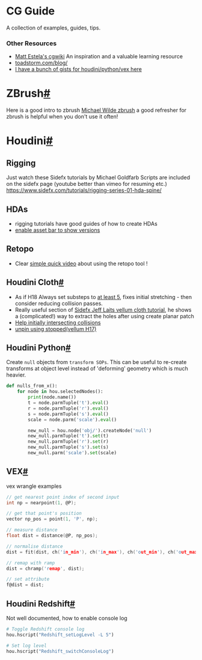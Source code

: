 # CG Guide
A collection of examples, guides, tips.

### Other Resources
  - [Matt Estela's cgwiki](http://www.tokeru.com/cgwiki/?title=Houdini) An inspiration and a valuable learning resource
  - [toadstorm.com/blog/](https://www.toadstorm.com/blog/)
  - [I have a bunch of gists for houdini/python/vex here](https://gist.github.com/simonreeves)

# ZBrush[#](#zbrush)
Here is a good intro to zbrush [Michael Wilde zbrush](https://www.youtube.com/watch?v=SKvPIkND1yI) a good refresher for zbrush is helpful when you don't use it often!


# Houdini[#](#houdini)

## Rigging
Just watch these Sidefx tutorials by Michael Goldfarb
Scripts are included on the sidefx page (youtube better than vimeo for resuming etc.)
https://www.sidefx.com/tutorials/rigging-series-01-hda-spine/

## HDAs
 - rigging tutorials have good guides of how to create HDAs
 - [enable asset bar to show versions](https://youtu.be/jxpb36URQ9M?t=471)

## Retopo
 - Clear [simple quick video](https://www.youtube.com/watch?v=yAF3HtIFiVc) about using the retopo tool !
 
 
## Houdini Cloth[#](#houdini-cloth)
 - As if H18 Always set substeps to [at least 5](https://youtu.be/1ztATWCOwn8?t=94), fixes initial stretching - then consider reducing collision passes.
 - Really useful section of [Sidefx Jeff Laits vellum cloth tutorial](
https://youtu.be/4nC-L19400I?t=12200), he shows a (complicated!) way to extract the holes after using create planar patch
 - [Help initially intersecting collisions](https://youtu.be/4nC-L19400I?t=2344)
 - [unpin using stopped(vellum H17)](https://youtu.be/NwabG-znu9Y?t=3113)

## Houdini Python[#](#houdini-python)
Create `null` objects from `transform SOPs`.
This can be useful to re-create transforms at object level instead of 'deforming' geometry which is much heavier.

```python
def nulls_from_x():
    for node in hou.selectedNodes():
        print(node.name())
        t = node.parmTuple('t').eval()
        r = node.parmTuple('r').eval()
        s = node.parmTuple('s').eval()
        scale = node.parm('scale').eval()

        new_null = hou.node('obj/').createNode('null')
        new_null.parmTuple('t').set(t)
        new_null.parmTuple('r').set(r)
        new_null.parmTuple('s').set(s)
        new_null.parm('scale').set(scale)
```

## VEX[#](#vex)
vex wrangle examples
```c
// get nearest point index of second input
int np = nearpoint(1, @P);

// get that point's position
vector np_pos = point(1, 'P', np);

// measure distance
float dist = distance(@P, np_pos);

// normalise distance
dist = fit(dist, ch('in_min'), ch('in_max'), ch('out_min'), ch('out_max'));

// remap with ramp
dist = chramp('remap', dist);

// set attribute
f@dist = dist;
```

## Houdini Redshift[#](#houdini-redshift)
Not well documented, how to enable console log
```python
# Toggle Redshift console log
hou.hscript("Redshift_setLogLevel -L 5")

# Set log level
hou.hscript("Redshift_switchConsoleLog")
```
